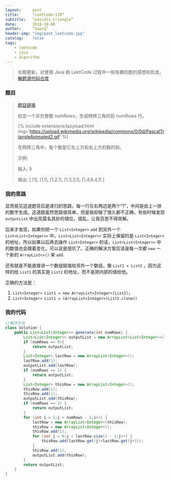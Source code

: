 ```yaml
---
layout:     post
title:      “LeetCode:118”
subtitle:   “pascals-triangle”
date:       2018-10-08
author:     “Soptq”
header-img: "img/post_leetcode.jpg"
catalog:    false
tags:
    - leetcode
    - java
    - algorithm
---
```



>长期更新，对使用 Java 刷 LeetCode 过程中一些有趣的题的感想和启发。
>[解题源代码仓库](https://github.com/Soptq/LeetCodeLib)

### 题目

> [题目链接](https://leetcode-cn.com/problems/pascals-triangle/description/)
>
> 给定一个非负整数 numRows，生成杨辉三角的前 numRows 行。
>
>{% include extensions/lazyload.html img='https://upload.wikimedia.org/wikipedia/commons/0/0d/PascalTriangleAnimated2.gif' %}
>
>在杨辉三角中，每个数是它左上方和右上方的数的和。
>
>示例:
>
>输入: 5
>
>输出:
>[
>     [1],
>    [1,1],
>   [1,2,1],
>  [1,3,3,1],
> [1,4,6,4,1]
>]
>

### 我的思路

显而易见这道题背后是递归的思路，每一行左右两边是两个“1”，中间是由上一排的数字生成。这道题虽然思路很简单，但是我却做了很久都不正确，有些时候发现 `outputList` 中出现莫名其妙的错位，错乱，让我百思不得其解。

后来才发现，如果你把一个 `List<Integer>` `add` 到另外一个 `List<List<Integer>>` 中，`List<List<Integer>>` 实际上保留的是 `List<Integer>` 的地址，所以如果以后再去操作 `List<Integer>` 的话，`List<List<Integer>>` 中的数值也会跟着变化，可以说是很坑了。正确的解决方案应该是每一次都 `new` 一个新的 `ArrayList<>()` 来 `add`.

还有就是不能直接讲一个数组赋值给另外一个数组，像 `List1 = List2` ，因为这样的给 `List1` 的其实是 `List2` 的地址，而不是把内部的值给他。

正确的方法是：

1. `List<Integer> List1 = new ArrayList<Integer>(List2);`
2. `List<Integer> List1 = (ArrayList<Integer>)List2.clone()`

### 我的代码

```java
//解决方法
class Solution {
    public List<List<Integer>> generate(int numRows) {
        List<List<Integer>> outputList = new ArrayList<List<Integer>>();
        if (numRows == 0){
            return outputList;
        }
        List<Integer> lastRow = new ArrayList<Integer>();
        lastRow.add(1);
        outputList.add(lastRow);
        if (numRows == 1) {
            return outputList;
        }
        List<Integer> thisRow = new ArrayList<Integer>();
        thisRow.add(1);
        thisRow.add(1);
        outputList.add(thisRow);
        if (numRows == 2) {
            return outputList;
        }
        for (int i = 1;i < numRows - 1;i++) {
            lastRow = new ArrayList<Integer>(thisRow);
            thisRow = new ArrayList<Integer>();
            thisRow.add(1);
            for (int j = 0;j < lastRow.size() - 1;j++) {
                thisRow.add(lastRow.get(j)+lastRow.get(j+1));
            }
            thisRow.add(1);
            outputList.add(thisRow);
        }
        return outputList;
    }
}
```








